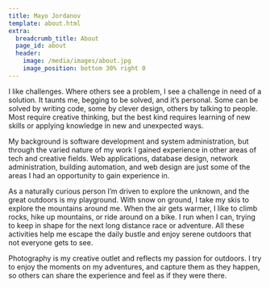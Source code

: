 ```yaml
---
title: Mayo Jordanov
template: about.html
extra:
  breadcrumb_title: About
  page_id: about
  header:
    image: /media/images/about.jpg
    image_position: bottom 30% right 0
---
```

I like challenges. Where others see a problem, I see a challenge in need of a solution. It taunts me, begging to be solved, and it’s personal. Some can be solved by writing code, some by clever design, others by talking to people. Most require creative thinking, but the best kind requires learning of new skills or applying knowledge in new and unexpected ways.

My background is software development and system administration, but through the varied nature of my work I gained experience in other areas of tech and creative fields. Web applications, database design, network administration, building automation, and web design are just some of the areas I had an opportunity to gain experience in.

As a naturally curious person I’m driven to explore the unknown, and the great outdoors is my playground. With snow on ground, I take my skis to explore the mountains around me. When the air gets warmer, I like to climb rocks, hike up mountains, or ride around on a bike. I run when I can, trying to keep in shape for the next long distance race or adventure. All these activities help me escape the daily bustle and enjoy serene outdoors that not everyone gets to see.

Photography is my creative outlet and reflects my passion for outdoors. I try to enjoy the moments on my adventures, and capture them as they happen, so others can share the experience and feel as if they were there.
